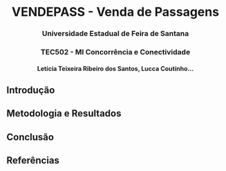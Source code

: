 <div align="center">
  <h1> VENDEPASS - Venda de Passagens </h1>
  <h3>Universidade Estadual de Feira de Santana</h3>
  <h3> TEC502 - MI Concorrência e Conectividade</h3>
  <h4>Letícia Teixeira Ribeiro dos Santos, Lucca Coutinho...</h4>
</div>

## Introdução
## Metodologia e Resultados
## Conclusão
## Referências
